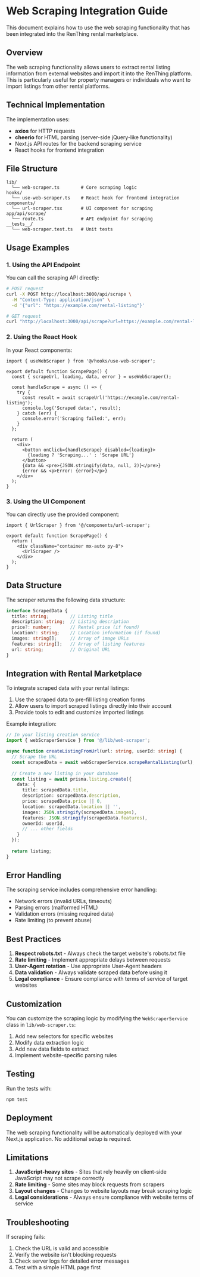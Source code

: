 # Web Scraping Integration Guide

This document explains how to use the web scraping functionality that has been integrated into the RenThing rental marketplace.

## Overview

The web scraping functionality allows users to extract rental listing information from external websites and import it into the RenThing platform. This is particularly useful for property managers or individuals who want to import listings from other rental platforms.

## Technical Implementation

The implementation uses:
- **axios** for HTTP requests
- **cheerio** for HTML parsing (server-side jQuery-like functionality)
- Next.js API routes for the backend scraping service
- React hooks for frontend integration

## File Structure

```
lib/
  └── web-scraper.ts        # Core scraping logic
hooks/
  └── use-web-scraper.ts    # React hook for frontend integration
components/
  └── url-scraper.tsx       # UI component for scraping
app/api/scrape/
  └── route.ts              # API endpoint for scraping
__tests__/
  └── web-scraper.test.ts   # Unit tests
```

## Usage Examples

### 1. Using the API Endpoint

You can call the scraping API directly:

```bash
# POST request
curl -X POST http://localhost:3000/api/scrape \
  -H "Content-Type: application/json" \
  -d '{"url": "https://example.com/rental-listing"}'

# GET request
curl "http://localhost:3000/api/scrape?url=https://example.com/rental-listing"
```

### 2. Using the React Hook

In your React components:

```tsx
import { useWebScraper } from '@/hooks/use-web-scraper';

export default function ScrapePage() {
  const { scrapeUrl, loading, data, error } = useWebScraper();

  const handleScrape = async () => {
    try {
      const result = await scrapeUrl('https://example.com/rental-listing');
      console.log('Scraped data:', result);
    } catch (err) {
      console.error('Scraping failed:', err);
    }
  };

  return (
    <div>
      <button onClick={handleScrape} disabled={loading}>
        {loading ? 'Scraping...' : 'Scrape URL'}
      </button>
      {data && <pre>{JSON.stringify(data, null, 2)}</pre>}
      {error && <p>Error: {error}</p>}
    </div>
  );
}
```

### 3. Using the UI Component

You can directly use the provided component:

```tsx
import { UrlScraper } from '@/components/url-scraper';

export default function ScrapePage() {
  return (
    <div className="container mx-auto py-8">
      <UrlScraper />
    </div>
  );
}
```

## Data Structure

The scraper returns the following data structure:

```typescript
interface ScrapedData {
  title: string;        // Listing title
  description: string;  // Listing description
  price?: number;       // Rental price (if found)
  location?: string;    // Location information (if found)
  images: string[];     // Array of image URLs
  features: string[];   // Array of listing features
  url: string;          // Original URL
}
```

## Integration with Rental Marketplace

To integrate scraped data with your rental listings:

1. Use the scraped data to pre-fill listing creation forms
2. Allow users to import scraped listings directly into their account
3. Provide tools to edit and customize imported listings

Example integration:

```typescript
// In your listing creation service
import { webScraperService } from '@/lib/web-scraper';

async function createListingFromUrl(url: string, userId: string) {
  // Scrape the URL
  const scrapedData = await webScraperService.scrapeRentalListing(url);
  
  // Create a new listing in your database
  const listing = await prisma.listing.create({
    data: {
      title: scrapedData.title,
      description: scrapedData.description,
      price: scrapedData.price || 0,
      location: scrapedData.location || '',
      images: JSON.stringify(scrapedData.images),
      features: JSON.stringify(scrapedData.features),
      ownerId: userId,
      // ... other fields
    }
  });
  
  return listing;
}
```

## Error Handling

The scraping service includes comprehensive error handling:
- Network errors (invalid URLs, timeouts)
- Parsing errors (malformed HTML)
- Validation errors (missing required data)
- Rate limiting (to prevent abuse)

## Best Practices

1. **Respect robots.txt** - Always check the target website's robots.txt file
2. **Rate limiting** - Implement appropriate delays between requests
3. **User-Agent rotation** - Use appropriate User-Agent headers
4. **Data validation** - Always validate scraped data before using it
5. **Legal compliance** - Ensure compliance with terms of service of target websites

## Customization

You can customize the scraping logic by modifying the `WebScraperService` class in `lib/web-scraper.ts`:

1. Add new selectors for specific websites
2. Modify data extraction logic
3. Add new data fields to extract
4. Implement website-specific parsing rules

## Testing

Run the tests with:

```bash
npm test
```

## Deployment

The web scraping functionality will be automatically deployed with your Next.js application. No additional setup is required.

## Limitations

1. **JavaScript-heavy sites** - Sites that rely heavily on client-side JavaScript may not scrape correctly
2. **Rate limiting** - Some sites may block requests from scrapers
3. **Layout changes** - Changes to website layouts may break scraping logic
4. **Legal considerations** - Always ensure compliance with website terms of service

## Troubleshooting

If scraping fails:

1. Check the URL is valid and accessible
2. Verify the website isn't blocking requests
3. Check server logs for detailed error messages
4. Test with a simple HTML page first